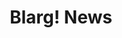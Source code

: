 ---
layout: child_layout/works/blarg_news
title: Blarg! News
permalink: /works/blarg-news/
categories: [design]
hero:
hero_title:
hero_classes:
theme: theme-light
logo: /assets/img/content/branding/logo-type--darker.svg
breadcrumbs: 'auto'
lead: |
  Lorem ipsum dolor sit amet, consectetur adipisicing elit, sed do eiusmod
---